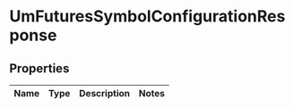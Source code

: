 

# UmFuturesSymbolConfigurationResponse


## Properties

| Name | Type | Description | Notes |
|------------ | ------------- | ------------- | -------------|



